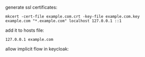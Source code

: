 generate ssl certificates:
```
mkcert -cert-file example.com.crt -key-file example.com.key example.com "*.example.com" localhost 127.0.0.1 ::1
```
add it to hosts file:
```
127.0.0.1 example.com
```

allow implicit flow in keycloak:
